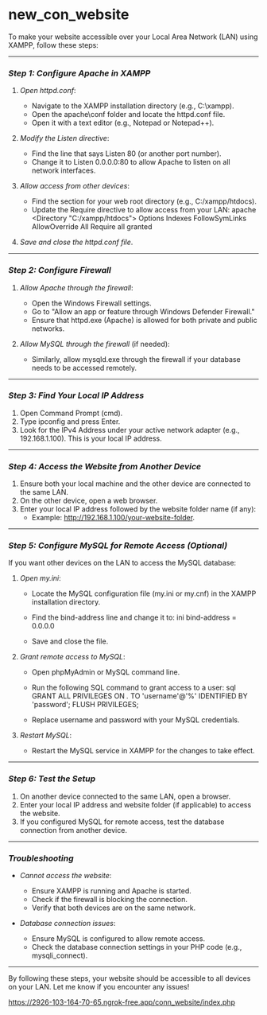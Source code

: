 # new_con_website

To make your website accessible over your Local Area Network (LAN) using XAMPP, follow these steps:

---

### *Step 1: Configure Apache in XAMPP*
1. *Open httpd.conf*:
   - Navigate to the XAMPP installation directory (e.g., C:\xampp).
   - Open the apache\conf folder and locate the httpd.conf file.
   - Open it with a text editor (e.g., Notepad or Notepad++).

2. *Modify the Listen directive*:
   - Find the line that says Listen 80 (or another port number).
   - Change it to Listen 0.0.0.0:80 to allow Apache to listen on all network interfaces.

3. *Allow access from other devices*:
   - Find the <Directory> section for your web root directory (e.g., C:/xampp/htdocs).
   - Update the Require directive to allow access from your LAN:
     apache
     <Directory "C:/xampp/htdocs">
         Options Indexes FollowSymLinks
         AllowOverride All
         Require all granted
     </Directory>
     

4. *Save and close the httpd.conf file*.

---

### *Step 2: Configure Firewall*
1. *Allow Apache through the firewall*:
   - Open the Windows Firewall settings.
   - Go to "Allow an app or feature through Windows Defender Firewall."
   - Ensure that httpd.exe (Apache) is allowed for both private and public networks.

2. *Allow MySQL through the firewall* (if needed):
   - Similarly, allow mysqld.exe through the firewall if your database needs to be accessed remotely.

---

### *Step 3: Find Your Local IP Address*
1. Open Command Prompt (cmd).
2. Type ipconfig and press Enter.
3. Look for the IPv4 Address under your active network adapter (e.g., 192.168.1.100). This is your local IP address.

---

### *Step 4: Access the Website from Another Device*
1. Ensure both your local machine and the other device are connected to the same LAN.
2. On the other device, open a web browser.
3. Enter your local IP address followed by the website folder name (if any):
   - Example: http://192.168.1.100/your-website-folder.

---

### *Step 5: Configure MySQL for Remote Access (Optional)*
If you want other devices on the LAN to access the MySQL database:
1. *Open my.ini*:
   - Locate the MySQL configuration file (my.ini or my.cnf) in the XAMPP installation directory.
   - Find the bind-address line and change it to:
     ini
     bind-address = 0.0.0.0
     
   - Save and close the file.

2. *Grant remote access to MySQL*:
   - Open phpMyAdmin or MySQL command line.
   - Run the following SQL command to grant access to a user:
     sql
     GRANT ALL PRIVILEGES ON *.* TO 'username'@'%' IDENTIFIED BY 'password';
     FLUSH PRIVILEGES;
     
   - Replace username and password with your MySQL credentials.

3. *Restart MySQL*:
   - Restart the MySQL service in XAMPP for the changes to take effect.

---

### *Step 6: Test the Setup*
1. On another device connected to the same LAN, open a browser.
2. Enter your local IP address and website folder (if applicable) to access the website.
3. If you configured MySQL for remote access, test the database connection from another device.

---

### *Troubleshooting*
- *Cannot access the website*:
  - Ensure XAMPP is running and Apache is started.
  - Check if the firewall is blocking the connection.
  - Verify that both devices are on the same network.

- *Database connection issues*:
  - Ensure MySQL is configured to allow remote access.
  - Check the database connection settings in your PHP code (e.g., mysqli_connect).

---

By following these steps, your website should be accessible to all devices on your LAN. Let me know if you encounter any issues!

https://2926-103-164-70-65.ngrok-free.app/conn_website/index.php

